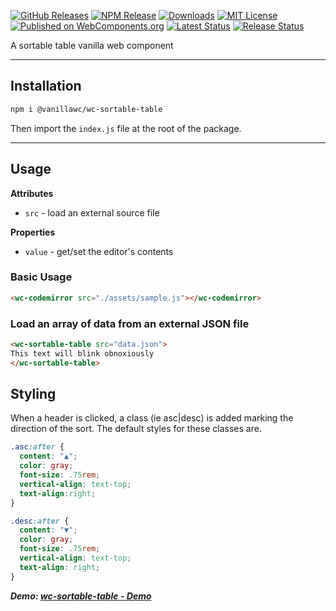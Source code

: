 [![GitHub Releases](https://img.shields.io/github/v/release/vanillawc/wc-sortable-table.svg)](https://github.com/vanillawc/wc-sortable-table/releases)
[![NPM Release](https://badgen.net/npm/v/@vanillawc/wc-sortable-table)](https://www.npmjs.com/package/@vanillawc/wc-sortable-table)
[![Downloads](https://badgen.net/npm/dt/@vanillawc/wc-sortable-table)](https://www.npmjs.com/package/@vanillawc/wc-sortable-table)
[![MIT License](https://img.shields.io/badge/license-MIT-blue.svg)](https://raw.githubusercontent.com/vanillawc/wc-sortable-table/master/LICENSE)
[![Published on WebComponents.org](https://img.shields.io/badge/webcomponents.org-published-blue.svg)](https://www.webcomponents.org/element/vanillawc/wc-sortable-table)
[![Latest Status](https://github.com/vanillawc/wc-sortable-table/workflows/Latest/badge.svg)](https://github.com/vanillawc/wc-sortable-table/actions)
[![Release Status](https://github.com/vanillawc/wc-sortable-table/workflows/Release/badge.svg)](https://github.com/vanillawc/wc-sortable-table/actions)

A sortable table vanilla web component

 <!-- TODO: Add video graphic here -->

-----

## Installation

```sh
npm i @vanillawc/wc-sortable-table
```

Then import the `index.js` file at the root of the package.

-----

## Usage

**Attributes**

- `src` - load an external source file

**Properties**

- `value` - get/set the editor's contents

### Basic Usage

```html
<wc-codemirror src="./assets/sample.js"></wc-codemirror>
```

### Load an array of data from an external JSON file

```html
<wc-sortable-table src="data.json">
This text will blink obnoxiously
</wc-sortable-table>
```

## Styling

When a header is clicked, a class (ie asc|desc) is added marking the direction of the sort. The default styles for these classes are.

```css
.asc:after {
  content: "▲";
  color: gray;
  font-size: .75rem;
  vertical-align: text-top;
  text-align:right;
}

.desc:after {
  content: "▼";
  color: gray;
  font-size: .75rem;
  vertical-align: text-top;
  text-align: right;
}
```


***Demo: [wc-sortable-table - Demo][]***

[wc-sortable-table - Demo]: https://vanillawc.github.io/wc-sortable-table/demo/index.html
